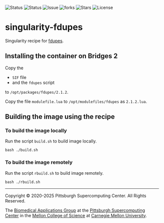 ![Status](https://github.com/pscedu/singularity-fdupes/actions/workflows/main.yml/badge.svg)
![Status](https://github.com/pscedu/singularity-fdupes/actions/workflows/pretty.yml/badge.svg)
![Issue](https://img.shields.io/github/issues/pscedu/singularity-fdupes)
![forks](https://img.shields.io/github/forks/pscedu/singularity-fdupes)
![Stars](https://img.shields.io/github/stars/pscedu/singularity-fdupes)
![License](https://img.shields.io/github/license/pscedu/singularity-fdupes)

# singularity-fdupes
Singularity recipe for [fdupes](https://github.com/adrianlopezroche/fdupes).

## Installing the container on Bridges 2
Copy the

* `SIF` file
* and the `fdupes` script

to `/opt/packages/fdupes/2.1.2`.

Copy the file `modulefile.lua` to `/opt/modulefiles/fdupes` as `2.1.2.lua`.

## Building the image using the recipe
### To build the image locally
Run the script `build.sh` to build image locally.

```
bash ./build.sh
```

### To build the image remotely
Run the script `rbuild.sh` to build image remotely.

```
bash ./rbuild.sh
```

---
Copyright © 2020-2025 Pittsburgh Supercomputing Center. All Rights Reserved.

The [Biomedical Applications Group](https://www.psc.edu/biomedical-applications/) at the [Pittsburgh Supercomputing
Center](http://www.psc.edu) in the [Mellon College of Science](https://www.cmu.edu/mcs/) at [Carnegie Mellon University](http://www.cmu.edu).
